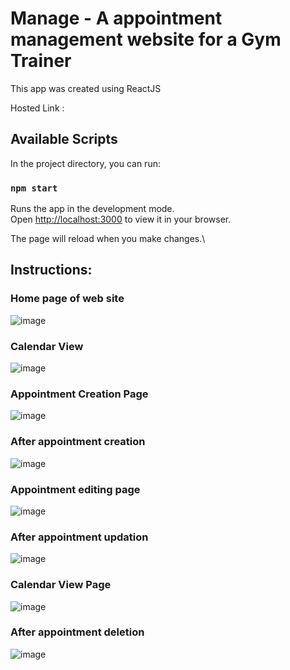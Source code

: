 # Manage - A appointment management website for a Gym Trainer

This app was created using ReactJS

Hosted Link : 
## Available Scripts

In the project directory, you can run:

### `npm start`

Runs the app in the development mode.\
Open [http://localhost:3000](http://localhost:3000) to view it in your browser.

The page will reload when you make changes.\

## Instructions: 

### Home page of web site

![image](https://github.com/HariHaraSudhan-H/g_manage/assets/115916940/888b0767-12d1-490a-bff9-64bd9f5fe310)

### Calendar View

![image](https://github.com/HariHaraSudhan-H/g_manage/assets/115916940/6521b28c-562e-46b7-a1f2-02682a385ce8)

### Appointment Creation Page

![image](https://github.com/HariHaraSudhan-H/g_manage/assets/115916940/d455d697-e6a0-4331-bbae-44cd1d473892)

### After appointment creation

![image](https://github.com/HariHaraSudhan-H/g_manage/assets/115916940/87353b6f-4d37-46d7-a88b-fda82a3f4098)

### Appointment editing page

![image](https://github.com/HariHaraSudhan-H/g_manage/assets/115916940/51963828-e63b-4394-aa35-b26c193d52e3)

### After appointment updation

![image](https://github.com/HariHaraSudhan-H/g_manage/assets/115916940/6b896519-bd07-4e28-b62a-c6dfaaf6c031)

### Calendar View Page

![image](https://github.com/HariHaraSudhan-H/g_manage/assets/115916940/2320543f-ad68-4076-9a5b-dac761028c04)

### After appointment deletion

![image](https://github.com/HariHaraSudhan-H/g_manage/assets/115916940/94aabc1f-8c14-4341-a2f3-c0073f31e062)


